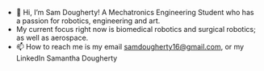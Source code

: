 - 👋 Hi, I’m Sam Dougherty! A Mechatronics Engineering Student who has a passion for robotics, engineering and art.
- My current focus right now is biomedical robotics and surgical robotics; as well as aerospace. 
- 📫 How to reach me is my email samdougherty16@gmail.com, or my LinkedIn Samantha Dougherty
<!---
RadS0cks/RadS0cks is a ✨ special ✨ repository because its `README.md` (this file) appears on your GitHub profile.
You can click the Preview link to take a look at your changes.
--->
